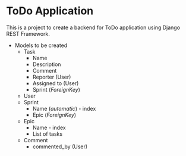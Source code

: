 # ToDo Application
 
This is a project to create a backend for ToDo application using Django REST Framework.

- Models to be created
    - Task
        - Name
        - Description
        - Comment
        - Reporter (User)
        - Assigned to (User)
        - Sprint (*ForeignKey*)
    - User
    - Sprint
        - Name (*automatic*) - index
        - Epic (*ForeignKey*)
    - Epic
        - Name - index
        - List of tasks
    - Comment
        - commented_by (User)